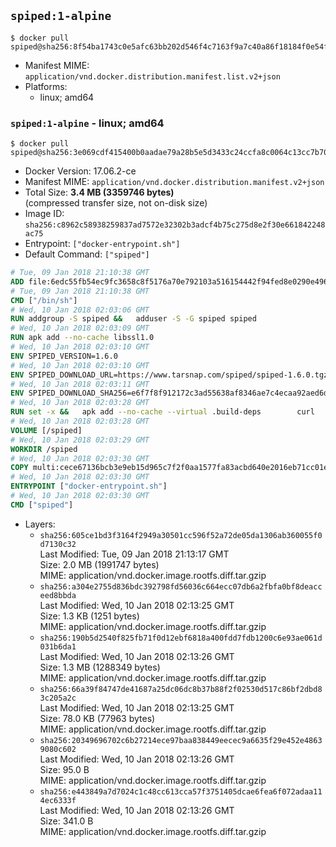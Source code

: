## `spiped:1-alpine`

```console
$ docker pull spiped@sha256:8f54ba1743c0e5afc63bb202d546f4c7163f9a7c40a86f18184f0e54f2a1dadd
```

-	Manifest MIME: `application/vnd.docker.distribution.manifest.list.v2+json`
-	Platforms:
	-	linux; amd64

### `spiped:1-alpine` - linux; amd64

```console
$ docker pull spiped@sha256:3e069cdf415400b0aadae79a28b5e5d3433c24ccfa8c0064c13cc7b702a43554
```

-	Docker Version: 17.06.2-ce
-	Manifest MIME: `application/vnd.docker.distribution.manifest.v2+json`
-	Total Size: **3.4 MB (3359746 bytes)**  
	(compressed transfer size, not on-disk size)
-	Image ID: `sha256:c8962c58938259837ad7572e32302b3adcf4b75c275d8e2f30e661842248ac75`
-	Entrypoint: `["docker-entrypoint.sh"]`
-	Default Command: `["spiped"]`

```dockerfile
# Tue, 09 Jan 2018 21:10:38 GMT
ADD file:6edc55fb54ec9fc3658c8f5176a70e792103a516154442f94fed8e0290e4960e in / 
# Tue, 09 Jan 2018 21:10:38 GMT
CMD ["/bin/sh"]
# Wed, 10 Jan 2018 02:03:06 GMT
RUN addgroup -S spiped &&	adduser -S -G spiped spiped
# Wed, 10 Jan 2018 02:03:09 GMT
RUN apk add --no-cache libssl1.0
# Wed, 10 Jan 2018 02:03:10 GMT
ENV SPIPED_VERSION=1.6.0
# Wed, 10 Jan 2018 02:03:10 GMT
ENV SPIPED_DOWNLOAD_URL=https://www.tarsnap.com/spiped/spiped-1.6.0.tgz
# Wed, 10 Jan 2018 02:03:11 GMT
ENV SPIPED_DOWNLOAD_SHA256=e6f7f8f912172c3ad55638af8346ae7c4ecaa92aed6d3fb60f2bda4359cba1e4
# Wed, 10 Jan 2018 02:03:28 GMT
RUN set -x &&	apk add --no-cache --virtual .build-deps 		curl 		gcc 		make 		musl-dev 		openssl-dev 		tar &&	curl -fsSL "$SPIPED_DOWNLOAD_URL" -o spiped.tar.gz &&	echo "$SPIPED_DOWNLOAD_SHA256 *spiped.tar.gz" |sha256sum -c - &&	mkdir -p /usr/local/src/spiped &&	tar xzf "spiped.tar.gz" -C /usr/local/src/spiped --strip-components=1 &&	rm "spiped.tar.gz" &&	CC=gcc make -C /usr/local/src/spiped &&	make -C /usr/local/src/spiped install &&	rm -rf /usr/local/src/spiped &&	apk del .build-deps
# Wed, 10 Jan 2018 02:03:28 GMT
VOLUME [/spiped]
# Wed, 10 Jan 2018 02:03:29 GMT
WORKDIR /spiped
# Wed, 10 Jan 2018 02:03:30 GMT
COPY multi:cece67136bcb3e9eb15d965c7f2f0aa1577fa83acbd640e2016eb71cc01e0cfa in /usr/local/bin/ 
# Wed, 10 Jan 2018 02:03:30 GMT
ENTRYPOINT ["docker-entrypoint.sh"]
# Wed, 10 Jan 2018 02:03:30 GMT
CMD ["spiped"]
```

-	Layers:
	-	`sha256:605ce1bd3f3164f2949a30501cc596f52a72de05da1306ab360055f0d7130c32`  
		Last Modified: Tue, 09 Jan 2018 21:13:17 GMT  
		Size: 2.0 MB (1991747 bytes)  
		MIME: application/vnd.docker.image.rootfs.diff.tar.gzip
	-	`sha256:a304e2755d836bdc392798fd56036c664ecc07db6a2fbfa0bf8deacceed8bbda`  
		Last Modified: Wed, 10 Jan 2018 02:13:25 GMT  
		Size: 1.3 KB (1251 bytes)  
		MIME: application/vnd.docker.image.rootfs.diff.tar.gzip
	-	`sha256:190b5d2540f825fb71f0d12ebf6818a400fdd7fdb1200c6e93ae061d031b6da1`  
		Last Modified: Wed, 10 Jan 2018 02:13:26 GMT  
		Size: 1.3 MB (1288349 bytes)  
		MIME: application/vnd.docker.image.rootfs.diff.tar.gzip
	-	`sha256:66a39f84747de41687a25dc06dc8b37b88f2f02530d517c86bf2dbd83c205a2c`  
		Last Modified: Wed, 10 Jan 2018 02:13:25 GMT  
		Size: 78.0 KB (77963 bytes)  
		MIME: application/vnd.docker.image.rootfs.diff.tar.gzip
	-	`sha256:20349696702c6b27214ece97baa838449eecec9a6635f29e452e48639080c602`  
		Last Modified: Wed, 10 Jan 2018 02:13:26 GMT  
		Size: 95.0 B  
		MIME: application/vnd.docker.image.rootfs.diff.tar.gzip
	-	`sha256:e443849a7d7024c1c48cc613cca57f3751405dcae6fea6f072adaa114ec6333f`  
		Last Modified: Wed, 10 Jan 2018 02:13:26 GMT  
		Size: 341.0 B  
		MIME: application/vnd.docker.image.rootfs.diff.tar.gzip

